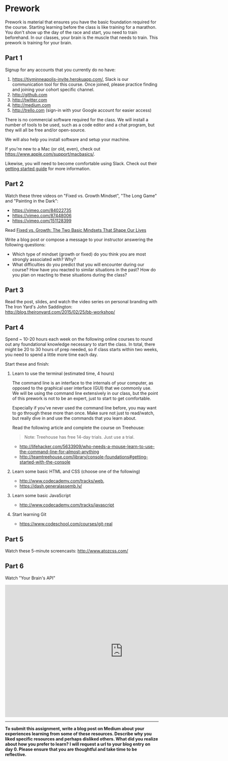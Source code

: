 # Prework

Prework is material that ensures you have the basic foundation required for the course. Starting learning before the class is like training for a marathon. You don't show up the day of the race and start, you need to train beforehand. In our classes, your brain is the muscle that needs to train. This prework is training for your brain.

## Part 1

Signup for any accounts that you currently do no have:

1. https://tiyminneapolis-invite.herokuapp.com/, Slack is our communication tool for this course. Once joined, please practice finding and joining your cohort specific channel.
2. http://github.com
3. http://twitter.com
4. http://medium.com
5. http://trello.com (sign-in with your Google account for easier access)

There is no commercial software required for the class. We will install a number of tools to be used, such as a code editor and a chat program, but they will all be free and/or open-source. 

We will also help you install software and setup your machine.

If you're new to a Mac (or old, even), check out https://www.apple.com/support/macbasics/.

Likewise, you will need to become comfortable using Slack. Check out their [getting started guide](https://get.slack.help/hc/en-us/articles/218080037-Getting-started-for-new-users) for more information. 

## Part 2

Watch these three videos on "Fixed vs. Growth Mindset", "The Long Game" and "Painting in the Dark":

- https://vimeo.com/84022735
- https://vimeo.com/87448006
- https://vimeo.com/151128399

Read [Fixed vs. Growth: The Two Basic Mindsets That Shape Our Lives](http://www.brainpickings.org/2014/01/29/carol-dweck-mindset/)

Write a blog post or compose a message to your instructor answering the following questions:

- Which type of mindset (growth or fixed) do you think you are most strongly associated with? Why?
- What difficulties do you predict that you will encounter during our course? How have you reacted to similar situations in the past? How do you plan on reacting to these situations during the class?

## Part 3

Read the post, slides, and watch the video series on personal branding with The Iron Yard's John Saddington: http://blog.theironyard.com/2015/02/25/bb-workshop/

## Part 4

Spend ~ 10-20 hours each week on the following online courses to round out any foundational knowledge necessary to start the class. In total, there might be 20 to 30 hours of prep needed, so if class starts within two weeks, you need to spend a little more time each day.

Start these and finish:

1. Learn to use the terminal (estimated time, 4 hours)

    The command line is an interface to the internals of your computer, as opposed to the graphical user interface (GUI) that we commonly use. We will be using the command line extensively in our class, but the point of this prework is not to be an expert, just to start to get comfortable.

    Especially if you’ve never used the command line before, you may want to go through these more than once. Make sure not just to read/watch, but really dive in and use the commands that you learn about.

    Read the following article and complete the course on Treehouse:

    > Note: Treehouse has free 14-day trials. Just use a trial.

    - http://lifehacker.com/5633909/who-needs-a-mouse-learn-to-use-the-command-line-for-almost-anything
    - http://teamtreehouse.com/library/console-foundations#getting-started-with-the-console

2. Learn some basic HTML and CSS (choose one of the following)

    - http://www.codecademy.com/tracks/web,
    - https://dash.generalassemb.ly/

3. Learn some basic JavaScript

    - http://www.codecademy.com/tracks/javascript

4. Start learning Git

    - https://www.codeschool.com/courses/git-real

## Part 5

Watch these 5-minute screencasts: http://www.atozcss.com/

## Part 6

Watch "Your Brain's API"

<iframe width="771" height="435" src="https://www.youtube.com/embed/hY14Er6JX2s" frameborder="0" allowfullscreen></iframe>

---

**To submit this assignment, write a blog post on Medium about your experiences learning from some of these resources.  Describe why you liked specific resources and perhaps disliked others.  What did you realize about how you prefer to learn? I will request a url to your blog entry on day 0.  Please ensure that you are thoughtful and take time to be reflective.**
